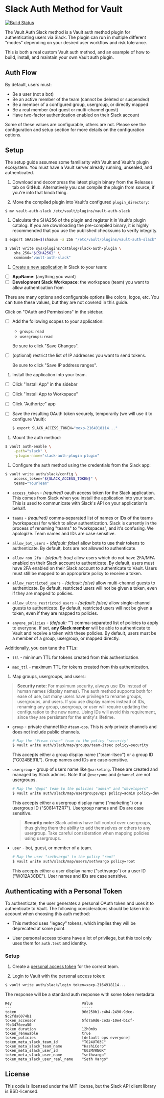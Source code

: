 # Slack Auth Method for Vault

[![Build Status](https://travis-ci.org/sethvargo/vault-auth-slack.svg?branch=master)](https://travis-ci.org/sethvargo/vault-auth-slack)

The Vault Auth Slack method is a Vault auth method plugin for authenticating
users via Slack. The plugin can run in multiple different "modes" depending on
your desired user workflow and risk tolerance.

This is both a real custom Vault auth method, and an example of how to build,
install, and maintain your own Vault auth plugin.

## Auth Flow

By default, users must:

- Be a user (not a bot)
- Be an active member of the team (cannot be deleted or suspended)
- Be a member of a configured group, usergroup, or directly mapped
- Be a real member (not guest or multi-channel guest)
- Have two-factor authentication enabled on their Slack account

Some of these values are configurable, others are not. Please see the
configuration and setup section for more details on the configuration options.

## Setup

The setup guide assumes some familiarity with Vault and Vault's plugin
ecosystem. You must have a Vault server already running, unsealed, and
authenticated.

1. Download and decompress the latest plugin binary from the Releases tab on
GitHub. Alternatively you can compile the plugin from source, if you're into
that kinda thing.

1. Move the compiled plugin into Vault's configured `plugin_directory`:

  ```sh
  $ mv vault-auth-slack /etc/vault/plugins/vault-auth-slack
  ```

1. Calculate the SHA256 of the plugin and register it in Vault's plugin catalog.
If you are downloading the pre-compiled binary, it is highly recommended that
you use the published checksums to verify integrity.

  ```sh
  $ export SHA256=$(shasum -a 256 "/etc/vault/plugins/vault-auth-slack" | cut -d' ' -f1)

  $ vault write sys/plugins/catalog/slack-auth-plugin \
      sha_256="${SHA256}" \
      command="vault-auth-slack"
  ```

1. [Create a new application](https://api.slack.com/apps/new) in Slack to your
team:

  - [ ] **AppName**: (anything you want)
  - [ ] **Development Slack Workspace**: the workspace (team) you want to allow
    authentication from

  There are many options and configurable options like colors, logos, etc. You
  can tune these values, but they are not covered in this guide.

  Click on "OAuth and Permissions" in the sidebar.

  - [ ] Add the following scopes to your application:

    - `groups:read`
    - `usergroups:read`

    Be sure to click "Save Changes".

  - [ ] (optional) restrict the list of IP addresses you want to send tokens.

    Be sure to click "Save IP address ranges".

1. Install the application into your team.

  - [ ] Click "Install App" in the sidebar

  - [ ] Click "Install App to Workspace"

  - [ ] Click "Authorize" app

  - [ ] Save the resulting OAuth token securely, temporarily (we will use it to
    configure Vault):

      ```sh
      $ export SLACK_ACCESS_TOKEN="xoxp-2164918114..."
      ```

1. Mount the auth method:

  ```sh
  $ vault auth-enable \
      -path="slack" \
      -plugin-name="slack-auth-plugin plugin"
  ```

1. Configure the auth method using the credentials from the Slack app:

  ```sh
  $ vault write auth/slack/config \
      access_token="${SLACK_ACCESS_TOKEN}" \
      teams="YourTeam"
  ```

  - `access_token` - _(required)_ oauth access token for the Slack application.
    This comes from Slack when you install the application into your team.
    This is used to communicate with Slack's API on your application's behalf.

  - `teams` - _(required)_ comma-separated list of names or IDs of the teams
    (workspaces) for which to allow authentication. Slack is currently in the
    process of renaming "teams" to "workspaces", and it's confusing. We
    apologize. Team names and IDs are case sensitive.

  - `allow_bot_users` - _(default: false)_ allow bots to use their tokens to
    authenticate. By default, bots are not allowed to authenticate.

  - `allow_non_2fa` - _(default: true)_ allow users which do not have 2FA/MFA
    enabled on their Slack account to authenticate. By default, users must have
    2FA enabled on their Slack account to authenticate to Vault. Users must
    still be mapped to an appropriate policy to receive a token.

  - `allow_restricted_users` - _(default: false)_ allow multi-channel guests to
    authenticate. By default, restricted users will not be given a token, even
    if they are mapped to policies.

  - `allow_ultra_restricted_users` - _(default: false)_ allow single-channel
    guests to authenticate. By default, restricted users will not be given a
    token, even if they are mapped to policies.

  - `anyone_policies` - _(default: "")_ comma-separated list of policies to
    apply to everyone. If set, **any Slack member** will be able to authenticate
    to Vault and receive a token with these policies. By default, users must be
    a member of a group, usergroup, or mapped directly.

  Additionally, you can tune the TTLs:

  - `ttl` - minimum TTL for tokens created from this authentication.

  - `max_ttl` - maximum TTL for tokens created from this authentication.

1. Map groups, usergroups, and users:

  > **Security note:** For maximum security, always use IDs instead of human
  names (display names). The auth method supports both for ease of use, but
  many users have privilege to rename groups, usergroups, and users. If you use
  display names instead of IDs, renaming any group, usergroup, or user will
  require updating the configuration to the new name. Using IDs will avoid this
  requirement, since they are persistent for the entity's lifetime.

  - `group` - private channel like `#team-ops`. This is _only_ private channels
    and does not include public channels.

    ```sh
    # Map the "#team-itsec" team to the policy "security"
    $ vault write auth/slack/map/groups/team-itsec policy=security
    ```

    This accepts either a group display name ("team-itsec") or a group ID
    ("G024BE91L"). Group names and IDs are case-sensitive.

  - `usergroup` - group of users name like `@marketing`. These are created and
    managed by Slack admins. Note that `@everyone` and `@channel` are not
    usergroups.

    ```sh
    # Map the "@ops" team to the policies "admin" and "developers"
    $ vault write auth/slack/map/usergroups/ops policy=admin policy=developers
    ```

    This accepts either a usergroup display name ("marketing") or a usergroup ID
    ("S0614TZR7"). Usergroup names and IDs are case sensitive.

    > **Security note:** Slack admins have full control over usergroups, thus
    giving them the ability to add themselves or others to any usergroup. Take
    careful consideration when mapping policies using usergroups.

  - `user` - bot, guest, or member of a team.

    ```sh
    # Map the user "sethvargo" to the policy "root"
    $ vault write auth/slack/map/users/sethvargo policy=root
    ```

    This accepts either a user display name ("sethvargo") or a user ID
    ("W012A3CDE"). User names and IDs are case sensitive.

## Authenticating with a Personal Token

To authenticate, the user generates a personal OAuth token and uses it to
authenticate to Vault. The following considerations should be taken into account
when choosing this auth method:

- This method uses "legacy" tokens, which implies they will be deprecated at
  some point.

- User personal access tokens have a lot of privilege, but this tool only uses
  them for `auth.test` and identity.

### Setup

1. Create a [personal access token][legacy-tokens] for the correct team.

1. Login to Vault with the personal access token:

  ```sh
  $ vault write auth/slack/login token=xoxp-2164918114...
  ```

  The response will be a standard auth response with some token metadata:

  ```text
  Key                                Value
  ---                                -----
  token                              96d250b1-c4b4-2490-9dce-9c2fda6074b1
  token_accessor                     5fd7a9d6-ce3a-10e4-b1cf-f9c3476eea50
  token_duration                     12h0m0s
  token_renewable                    true
  token_policies                     [default ops everyone]
  token_meta_slack_team_id           "T024UT03C"
  token_meta_slack_team_name         "HashiCorp"
  token_meta_slack_user_id           "U02MVRNGK"
  token_meta_slack_user_name         "sethvargo"
  token_meta_slack_user_real_name    "Seth Vargo"
  ```

[legacy-tokens]: https://api.slack.com/custom-integrations/legacy-tokens

## License

This code is licensed under the MIT license, but the Slack API client library is
BSD-licensed.
